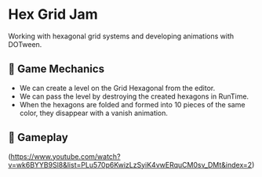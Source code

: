 # Hex Grid Jam

Working with hexagonal grid systems and developing animations with DOTween.

## 🚀 Game Mechanics
- We can create a level on the Grid Hexagonal from the editor.
- We can pass the level by destroying the created hexagons in RunTime.
- When the hexagons are folded and formed into 10 pieces of the same color, they disappear with a vanish animation.

## 🎥 Gameplay
(https://www.youtube.com/watch?v=wk6BYYB9Sl8&list=PLu570p6KwizLzSyiK4vwERquCM0sv_DMt&index=2)
